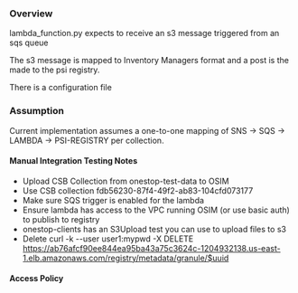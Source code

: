 ### Overview
lambda_function.py expects to receive an s3 message triggered from an sqs queue

The s3 message is mapped to Inventory Managers format and a post is the made to the psi registry.

There is a configuration file

### Assumption
Current implementation assumes a one-to-one mapping of SNS -> SQS -> LAMBDA -> PSI-REGISTRY per collection.

#### Manual Integration Testing Notes
- Upload CSB Collection from onestop-test-data to OSIM
- Use CSB collection fdb56230-87f4-49f2-ab83-104cfd073177
- Make sure SQS trigger is enabled for the lambda
- Ensure lambda has access to the VPC running OSIM (or use basic auth) to publish to registry
- onestop-clients has an S3Upload test you can use to upload files to s3
- Delete curl -k --user user1:mypwd -X DELETE https://ab76afcf90ee844ea95ba43a75c3624c-1204932138.us-east-1.elb.amazonaws.com/registry/metadata/granule/$uuid

#### Access Policy